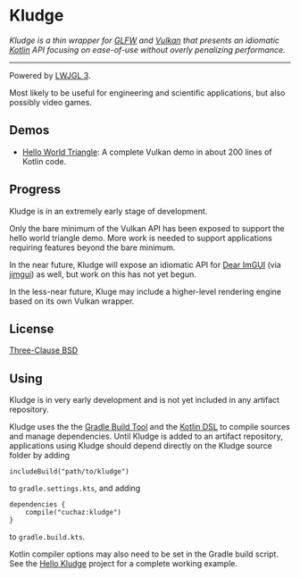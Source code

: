 # Kludge

*Kludge is a thin wrapper for [GLFW](https://www.glfw.org/) and [Vulkan](https://www.khronos.org/vulkan/)
that presents an idiomatic [Kotlin](https://kotlinlang.org/) API focusing on ease-of-use without overly penalizing performance.*

---

Powered by [LWJGL 3](https://www.lwjgl.org/).

Most likely to be useful for engineering and scientific applications, but also possibly video games.


## Demos

 * [Hello World Triangle](https://github.com/cuchaz/hello-kludge/blob/master/src/main/kotlin/cuchaz/hellokludge/helloworld/main.kt): A complete Vulkan demo in about 200 lines of Kotlin code.


## Progress

Kludge is in an extremely early stage of development.

Only the bare minimum of the Vulkan API has been exposed to support the hello world triangle demo.
More work is needed to support applications requiring features beyond the bare minimum.

In the near future, Kludge will expose an idiomatic API for [Dear ImGUI](https://github.com/ocornut/imgui)
(via [jimgui](https://github.com/ice1000/jimgui)) as well, but work on this has not yet begun.

In the less-near future, Kluge may include a higher-level rendering engine based on its own Vulkan wrapper.


## License

[Three-Clause BSD](license.txt)


## Using

Kludge is in very early development and is not yet included in any artifact repository.

Kludge uses the the [Gradle Build Tool](https://gradle.org/)
and the [Kotlin DSL](https://docs.gradle.org/current/userguide/kotlin_dsl.html) to compile sources and manage dependencies.
Until Kludge is added to an artifact repository, applications using Kludge should depend directly on the Kludge source folder by adding

```includeBuild("path/to/kludge")```

to `gradle.settings.kts`, and adding

```
dependencies {
	compile("cuchaz:kludge")
}
```

to `gradle.build.kts`.

Kotlin compiler options may also need to be set in the Gradle build script.
See the [Hello Kludge](https://github.com/cuchaz/hello-kludge/blob/master/build.gradle.kts) project for a complete working example.
